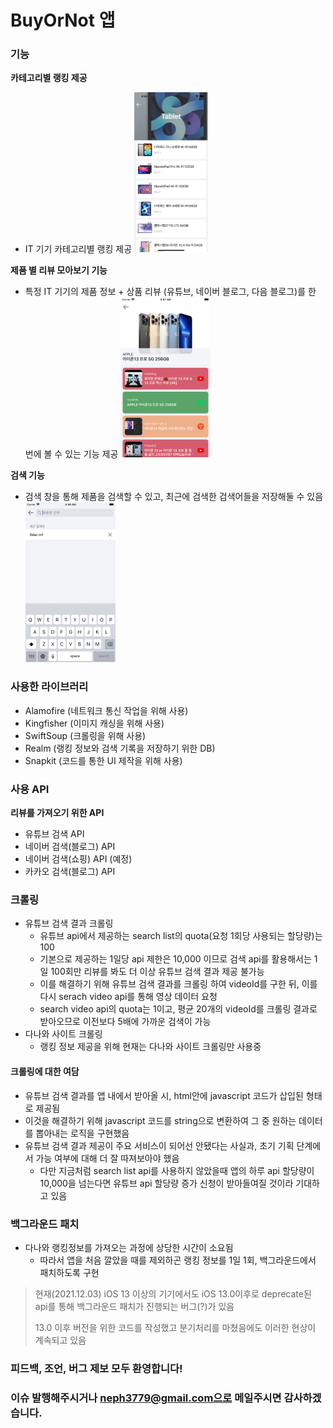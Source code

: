 # BuyOrNot 앱

### 기능

**카테고리별 랭킹 제공**

- IT 기기 카테고리별 랭킹 제공
  <img src="https://raw.githubusercontent.com/Neph3779/Blog-Image/forUpload/img/20211203181754.png" alt="Simulator Screen Shot - iPhone 11 Pro Max - 2021-12-01 at 04.42.59" style="zoom:25%;" />

**제품 별 리뷰 모아보기 기능**

- 특정 IT 기기의 제품 정보 + 상품 리뷰 (유튜브, 네이버 블로그, 다음 블로그)를 한 번에 볼 수 있는 기능 제공
  <img src="https://raw.githubusercontent.com/Neph3779/Blog-Image/forUpload/img/20211203181613.png" alt="Simulator Screen Shot - iPhone 8 Plus - 2021-12-01 at 04.47.04" style="zoom: 25%;" />

**검색 기능**

- 검색 창을 통해 제품을 검색할 수 있고, 최근에 검색한 검색어들을 저장해둘 수 있음
  <img src="https://raw.githubusercontent.com/Neph3779/Blog-Image/forUpload/img/20211203181736.png" alt="Simulator Screen Shot - iPhone 8 Plus - 2021-12-01 at 04.48.21" style="zoom:25%;" />



### 사용한 라이브러리

- Alamofire (네트워크 통신 작업을 위해 사용)
- Kingfisher (이미지 캐싱을 위해 사용)
- SwiftSoup (크롤링을 위해 사용)
- Realm (랭킹 정보와 검색 기록을 저장하기 위한 DB)
- Snapkit (코드를 통한 UI 제작을 위해 사용)



### 사용 API

**리뷰를 가져오기 위한 API**

- 유튜브 검색 API
- 네이버 검색(블로그) API
- 네이버 검색(쇼핑) API (예정)
- 카카오 검색(블로그) API



### 크롤링

- 유튜브 검색 결과 크롤링
  - 유튜브 api에서 제공하는 search list의 quota(요청 1회당 사용되는 할당량)는 100
  - 기본으로 제공하는 1일당 api 제한은 10,000 이므로 검색 api를 활용해서는 1일 100회만 리뷰를 봐도 더 이상 유튜브 검색 결과 제공 불가능
  - 이를 해결하기 위해 유튜브 검색 결과를 크롤링 하여 videoId를 구한 뒤, 이를 다시 serach video api를 통해 영상 데이터 요청
  - search video api의 quota는 1이고, 평균 20개의 videoId를 크롤링 결과로 받아오므로 이전보다 5배에 가까운 검색이 가능
- 다나와 사이트 크롤링
  - 랭킹 정보 제공을 위해 현재는 다나와 사이트 크롤링만 사용중



#### 크롤링에 대한 여담

- 유튜브 검색 결과를 앱 내에서 받아올 시, html안에 javascript 코드가 삽입된 형태로 제공됨
- 이것을 해결하기 위해 javascript 코드를 string으로 변환하여 그 중 원하는 데이터를 뽑아내는 로직을 구현했음
- 유튜브 검색 결과 제공이 주요 서비스이 되어선 안됐다는 사실과, 초기 기획 단계에서 가능 여부에 대해 더 잘 따져보아야 했음
  - 다만 지금처럼 search list api를 사용하지 않았을때 앱의 하루 api 할당량이 10,000을 넘는다면 유튜브 api 할당량 증가 신청이 받아들여질 것이라 기대하고 있음 



### 백그라운드 패치

- 다나와 랭킹정보를 가져오는 과정에 상당한 시간이 소요됨
  - 따라서 앱을 처음 깔았을 때를 제외하곤 랭킹 정보를 1일 1회, 백그라운드에서 패치하도록 구현



> 현재(2021.12.03) iOS 13 이상의 기기에서도 iOS 13.0이후로 deprecate된 api를 통해 백그라운드 패치가 진행되는 버그(?)가 있음
>
> 13.0 이후 버전을 위한 코드를 작성했고 분기처리를 마쳤음에도 이러한 현상이 계속되고 있음





### 피드백, 조언, 버그 제보 모두 환영합니다! 

### 이슈 발행해주시거나 neph3779@gmail.com으로 메일주시면 감사하겠습니다.
